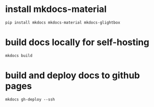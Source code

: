# install mkdocs-material
```shell
pip install mkdocs mkdocs-material mkdocs-glightbox
```

# build docs locally for self-hosting
```shell
mkdocs build
```

# build and deploy docs to github pages
```shell
mkdocs gh-deploy --ssh
```
